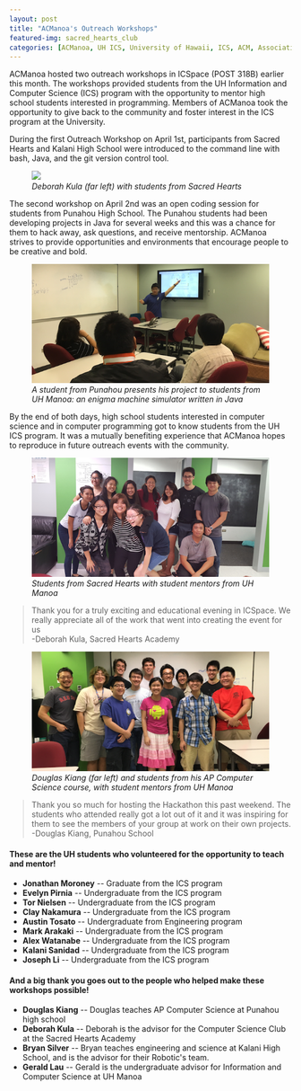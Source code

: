 ```yaml
---
layout: post
title: "ACManoa's Outreach Workshops"
featured-img: sacred_hearts_club
categories: [ACManoa, UH ICS, University of Hawaii, ICS, ACM, Association for Computing Machinery at Manoa, UHManoa, Sacred Hearts, Outreach, Workshop]
---
```


ACManoa hosted two outreach workshops in ICSpace (POST 318B) earlier this month. The workshops provided students from the UH Information and Computer Science (ICS) program with the opportunity to mentor high school students interested in programming. Members of ACManoa took the opportunity to give back to the community and foster interest in the ICS program at the University.

During the first Outreach Workshop on April 1st, participants from Sacred Hearts and Kalani High School were introduced to the command line with bash, Java, and the git version control tool. <br>

<figure class="full">
    <img src="/images/sacred_hearts_club.jpg">
    <figcaption><em>Deborah Kula (far left) with students from Sacred Hearts</em></figcaption>
</figure>

The second workshop on April 2nd was an open coding session for students from Punahou High School. The Punahou students had been developing projects in Java for several weeks and this was a chance for them to hack away, ask questions, and receive mentorship. ACManoa strives to provide opportunities and environments that encourage people to be creative and bold.

<figure class="full">
    <img src="/images/hs_student_presents_app.png">
    <figcaption><em>A student from Punahou presents his project to students from UH Manoa: an enigma machine simulator written in Java</em></figcaption>
</figure>

By the end of both days, high school students interested in computer science and in computer programming got to know students from the UH ICS program. It was a mutually benefiting experience that ACManoa hopes to reproduce in future outreach events with the community.

<figure class="full">
    <img src="/images/sacred_hearts_with_acm.png">
    <figcaption><em>Students from Sacred Hearts with student mentors from UH Manoa</em></figcaption>
</figure>

> Thank you for a truly exciting and educational evening in ICSpace. We really appreciate all of the work that went into creating the event for us<br>
-Deborah Kula, Sacred Hearts Academy

<figure class="full">
    <img src="/images/punahou_compsci_students.png">
    <figcaption><em>Douglas Kiang (far left) and students from his AP Computer Science course, with student mentors from UH Manoa</em></figcaption>
</figure>

> Thank you so much for hosting the Hackathon this past weekend. The students who attended really got a lot out of it and it was inspiring for them to see the members of your group at work on their own projects.<br>
-Douglas Kiang, Punahou School

#### These are the UH students who volunteered for the opportunity to teach and mentor!

* **Jonathan Moroney** -- Graduate from the ICS program
* **Evelyn Pirnia** -- Undergraduate from the ICS program
* **Tor Nielsen** -- Undergraduate from the ICS program
* **Clay Nakamura** -- Undergraduate from the ICS program
* **Austin Tosato** -- Undergraduate from Engineering program
* **Mark Arakaki** -- Undergraduate from the ICS program
* **Alex Watanabe** -- Undergraduate from the ICS program
* **Kalani Sanidad** -- Undergraduate from the ICS program
* **Joseph Li** -- Undergraduate from the ICS program


#### And a big thank you goes out to the people who helped make these workshops possible!

* **Douglas Kiang** --  Douglas teaches AP Computer Science at Punahou high school
* **Deborah Kula** -- Deborah is the advisor for the Computer Science Club at the Sacred Hearts Academy
* **Bryan Silver** -- Bryan teaches engineering and science at Kalani High School, and is the advisor for their Robotic's team.
* **Gerald Lau** -- Gerald is the undergraduate advisor for Information and Computer Science at UH Manoa
